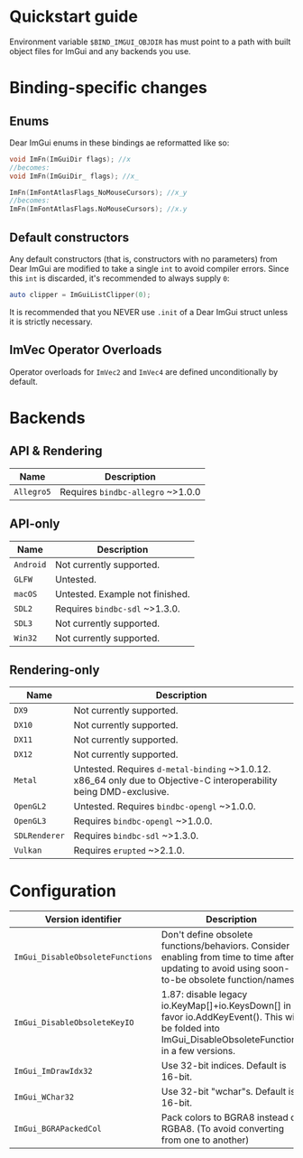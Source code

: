 
# Quickstart guide

Environment variable `$BIND_IMGUI_OBJDIR` has must point to a path with built object files for ImGui and any backends you use.

# Binding-specific changes

## Enums
Dear ImGui enums in these bindings ae reformatted like so:
```d
void ImFn(ImGuiDir flags); //x
//becomes:
void ImFn(ImGuiDir_ flags); //x_

ImFn(ImFontAtlasFlags_NoMouseCursors); //x_y
//becomes:
ImFn(ImFontAtlasFlags.NoMouseCursors); //x.y
```

## Default constructors
Any default constructors (that is, constructors with no parameters) from
Dear ImGui are modified to take a single `int` to avoid compiler errors.
Since this `int` is discarded, it's recommended to always supply `0`:
```d
auto clipper = ImGuiListClipper(0);
```
It is recommended that you NEVER use `.init` of a Dear ImGui struct
unless it is strictly necessary.

## ImVec Operator Overloads
Operator overloads for `ImVec2` and `ImVec4` are defined unconditionally by default.

# Backends

## API & Rendering
| Name       | Description |
|------------|-------------|
| `Allegro5` | Requires `bindbc-allegro` ~>1.0.0 |

## API-only
| Name       | Description |
|------------|-------------|
| `Android`  | Not currently supported. |
| `GLFW`     | Untested. |
| `macOS`    | Untested. Example not finished. |
| `SDL2`     | Requires `bindbc-sdl` ~>1.3.0. |
| `SDL3`     | Not currently supported. |
| `Win32`    | Not currently supported. |

## Rendering-only

| Name          | Description |
|---------------|-------------|
| `DX9`         | Not currently supported. |
| `DX10`        | Not currently supported. |
| `DX11`        | Not currently supported. |
| `DX12`        | Not currently supported. |
| `Metal`       | Untested. Requires `d-metal-binding` ~>1.0.12. x86_64 only due to Objective-C interoperability being DMD-exclusive. |
| `OpenGL2`     | Untested. Requires `bindbc-opengl` ~>1.0.0. |
| `OpenGL3`     | Requires `bindbc-opengl` ~>1.0.0. |
| `SDLRenderer` | Requires `bindbc-sdl` ~>1.3.0. |
| `Vulkan`      | Requires `erupted` ~>2.1.0. |

# Configuration

| Version identifier               | Description |
|----------------------------------|-------------|
| `ImGui_DisableObsoleteFunctions` | Don't define obsolete functions/behaviors. Consider enabling from time to time after updating to avoid using soon-to-be obsolete function/names. |
| `ImGui_DisableObsoleteKeyIO`     | 1.87: disable legacy io.KeyMap[]+io.KeysDown[] in favor io.AddKeyEvent(). This will be folded into ImGui_DisableObsoleteFunctions in a few versions. |
| `ImGui_ImDrawIdx32`              | Use 32-bit indices. Default is 16-bit. |
| `ImGui_WChar32`                  | Use 32-bit "wchar"s. Default is 16-bit. |
| `ImGui_BGRAPackedCol`            | Pack colors to BGRA8 instead of RGBA8. (To avoid converting from one to another) |
